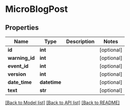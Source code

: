 # MicroBlogPost

## Properties
Name | Type | Description | Notes
------------ | ------------- | ------------- | -------------
**id** | **int** |  | [optional] 
**warning_id** | **int** |  | [optional] 
**event_id** | **int** |  | [optional] 
**version** | **int** |  | [optional] 
**date_time** | **datetime** |  | [optional] 
**text** | **str** |  | [optional] 

[[Back to Model list]](../README.md#documentation-for-models) [[Back to API list]](../README.md#documentation-for-api-endpoints) [[Back to README]](../README.md)

